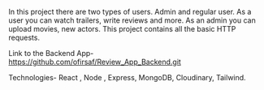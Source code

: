 In this project there are two types of users. Admin and regular user. As a user you can watch trailers, write reviews and more. As an admin you can upload movies, new actors. This project contains all the basic HTTP requests.

Link to the Backend App-https://github.com/ofirsaf/Review_App_Backend.git

Technologies- React , Node , Express, MongoDB, Cloudinary, Tailwind.

